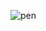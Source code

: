 ![pen](https://user-images.githubusercontent.com/74967520/114491761-bcdbd000-9c49-11eb-8607-35a4337084be.png)
